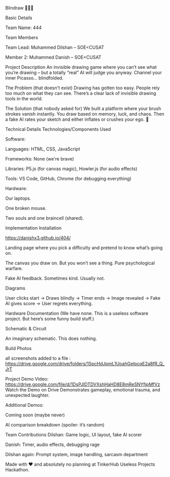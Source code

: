 Blindraw 🎨🕵️‍♂️

Basic Details

Team Name: 444

Team Members

Team Lead: Muhammed Dilshan – SOE<CUSAT

Member 2: Muhammed Danish – SOE<CUSAT


Project Description
An invisible drawing game where you can’t see what you’re drawing – but a totally “real” AI will judge you anyway. Channel your inner Picasso… blindfolded.

The Problem (that doesn't exist)
Drawing has gotten too easy. People rely too much on what they can see. There’s a clear lack of invisible drawing tools in the world.

The Solution (that nobody asked for)
We built a platform where your brush strokes vanish instantly. You draw based on memory, luck, and chaos. Then a fake AI rates your sketch and either inflates or crushes your ego. 🎯

Technical Details
Technologies/Components Used

Software:

Languages: HTML, CSS, JavaScript

Frameworks: None (we're brave)

Libraries: P5.js (for canvas magic), Howler.js (for audio effects)

Tools: VS Code, GitHub, Chrome (for debugging everything)

Hardware:

Our laptops.

One broken mouse.

Two souls and one braincell (shared).

Implementation
Installation

https://danishx3.github.io/404/


Landing page where you pick a difficulty and pretend to know what’s going on.


The canvas you draw on. But you won’t see a thing. Pure psychological warfare.


Fake AI feedback. Sometimes kind. Usually not.

Diagrams

User clicks start → Draws blindly → Timer ends → Image revealed → Fake AI gives score → User regrets everything.

Hardware Documentation
(We have none. This is a useless software project. But here’s some funny build stuff.)

Schematic & Circuit

An imaginary schematic. This does nothing.

Build Photos

all screenshots added to a file : https://drive.google.com/drive/folders/1SpcHdJpmL1UoahGeIpcqE2a8fR_Q_JrT

Project Demo
Video: https://drive.google.com/file/d/1DsPJIDTDVXshHaHD8E8mReSNYfjpMfVz
Watch the Demo on Drive
Demonstrates gameplay, emotional trauma, and unexpected laughter.

Additional Demos:

Coming soon (maybe never)

AI comparison breakdown (spoiler: it’s random)

Team Contributions
Dilshan: Game logic, UI layout, fake AI scorer

Danish: Timer, audio effects, debugging rage

Dilshan again: Prompt system, image handling, sarcasm department

Made with ❤️ and absolutely no planning at TinkerHub Useless Projects Hackathon.
